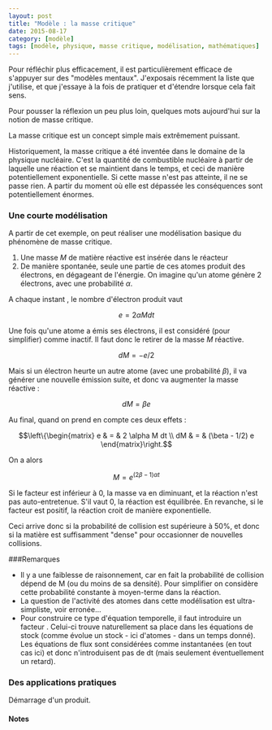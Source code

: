 ```yaml
---
layout: post
title: "Modèle : la masse critique"
date: 2015-08-17
category: [modèle]
tags: [modèle, physique, masse critique, modélisation, mathématiques]
---
```


Pour réfléchir plus efficacement, il est particulièrement efficace de s'appuyer sur des "modèles mentaux". J'exposais récemment la liste que j'utilise, et que j'essaye à la fois de pratiquer et d'étendre lorsque cela fait sens.

Pour pousser la réflexion un peu plus loin, quelques mots  aujourd'hui sur la notion de masse critique.

<!--more-->

La masse critique est un concept simple mais extrêmement puissant. 

Historiquement, la masse critique a été inventée dans le domaine de la physique nucléaire. C'est la quantité de combustible nucléaire à partir de laquelle une réaction et se maintient dans le temps, et ceci de manière potentiellement exponentielle. Si cette masse n'est pas atteinte, il ne se passe rien. A partir du moment où elle est dépassée les conséquences sont potentiellement énormes.

### Une courte modélisation

A partir de cet exemple, on peut réaliser une modélisation basique du phénomène de masse critique.

1. Une masse $M$ de matière réactive est insérée dans le réacteur
2. De manière spontanée, seule une partie de ces atomes produit des électrons, en dégageant de l'énergie. On imagine qu'un atome génère 2 électrons, avec une probabilité $\alpha$.

A chaque instant , le nombre d'électron produit  vaut 

$$e = 2 \alpha M dt$$

Une fois qu'une atome a émis ses électrons, il est considéré (pour simplifier) comme inactif. Il faut donc le retirer de la masse $M$ réactive.

$$dM = - e / 2$$


Mais si un électron heurte un autre atome (avec une probabilité $\beta$), il va générer une nouvelle émission suite, et donc va augmenter la masse réactive :

$$dM = \beta e$$


Au final, quand on prend en compte ces deux effets :

$$\left\{\begin{matrix}
e & = & 2 \alpha M dt \\
dM & =  & (\beta - 1/2) e
\end{matrix}\right.$$


On a alors

$$M = e^{(2 \beta - 1)\alpha t}$$


Si le facteur  est inférieur à 0, la masse va en diminuant, et la réaction n'est pas auto-entretenue. S'il vaut 0, la réaction est équilibrée. En revanche, si le facteur est positif, la réaction croit de manière exponentielle.

Ceci arrive donc si la probabilité de collision  est supérieure à 50%, et donc si la matière est suffisamment "dense" pour occasionner de nouvelles collisions.

###Remarques

* Il y a une faiblesse de raisonnement, car en fait la probabilité de collision  dépend de M (ou du moins de sa densité). Pour simplifier on considère cette probabilité constante à moyen-terme dans la réaction.
* La question de l'activité des atomes dans cette modélisation est ultra-simpliste, voir erronée...
* Pour construire ce type d'équation temporelle, il faut introduire un facteur . Celui-ci trouve naturellement sa place dans les équations de stock (comme évolue un stock - ici d'atomes - dans un temps donné). Les équations de flux sont considérées comme instantanées (en tout cas ici) et donc n'introduisent pas de dt (mais seulement éventuellement un retard).

### Des applications pratiques

Démarrage d'un produit.


#### Notes
